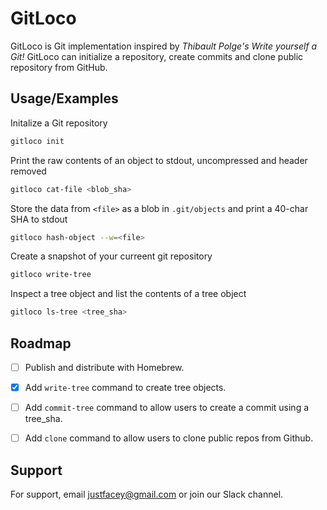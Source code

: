 
# GitLoco
GitLoco is Git implementation inspired by *Thibault Polge's Write yourself a Git!* GitLoco can initialize a repository, create commits and clone public repository from GitHub.



## Usage/Examples


Initalize a Git repository 
```bash
gitloco init

```
Print the raw contents of an object to stdout, uncompressed and header removed
```bash
gitloco cat-file <blob_sha>
```
Store the data from `<file>` as a blob in `.git/objects` and print a 40-char SHA to stdout
```bash
gitloco hash-object --w=<file>
```
Create a snapshot of your curreent git repository
```bash
gitloco write-tree
```
Inspect a tree object and list the contents of a tree object
```bash
gitloco ls-tree <tree_sha>
```
## Roadmap

- [ ] Publish and distribute with Homebrew.
- [x] Add `write-tree` command to create tree objects.
- [ ] Add  `commit-tree` command to allow users to create a commit using a tree_sha.
- [ ] Add `clone` command to allow users to clone public repos from Github.




## Support

For support, email justfacey@gmail.com or join our Slack channel.

